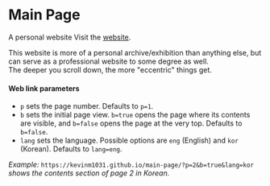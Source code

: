 # Main Page

A personal website
Visit the [website](https://kevinm1031.github.io).

This website is more of a personal archive/exhibition than anything else, but can serve as a professional website to some degree as well.  
The deeper you scroll down, the more "eccentric" things get.

#### Web link parameters
- `p` sets the page number. Defaults to `p=1`.
- `b` sets the initial page view. `b=true` opens the page where its contents are visible, and `b=false` opens the page at the very top. Defaults to `b=false`.
- `lang` sets the language. Possible options are `eng` (English) and `kor` (Korean). Defaults to `lang=eng`.

*Example:* `https://kevinm1031.github.io/main-page/?p=2&b=true&lang=kor` *shows the contents section of page 2 in Korean.*
